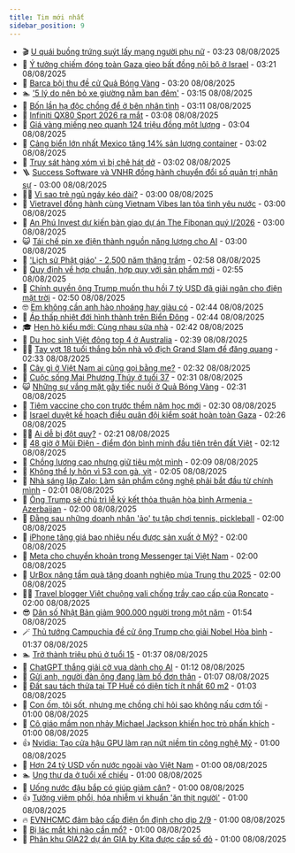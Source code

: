 ```yaml
---
title: Tim mới nhất
sidebar_position: 9
---
```


<!-- vnexpress-tin-moi-nhat:START -->
- 🎬 [U quái buồng trứng suýt lấy mạng người phụ nữ](https://vnexpress.net/u-quai-buong-trung-suyt-lay-mang-nguoi-phu-nu-4924205.html) - 03:23 08/08/2025
- 🐎 [Ý tưởng chiếm đóng toàn Gaza gieo bất đồng nội bộ ở Israel](https://vnexpress.net/y-tuong-chiem-dong-toan-gaza-gieo-bat-dong-noi-bo-o-israel-4924071.html) - 03:21 08/08/2025
- 🦍 [Barca bội thu đề cử Quả Bóng Vàng](https://vnexpress.net/barca-boi-thu-de-cu-qua-bong-vang-4924140.html) - 03:20 08/08/2025
- 🏊 [&#39;5 lý do nên bỏ xe giường nằm ban đêm&#39;](https://vnexpress.net/5-ly-do-nen-bo-xe-giuong-nam-ban-dem-4923744.html) - 03:15 08/08/2025
- 🎊 [Bốn lần hạ độc chồng để ở bên nhân tình](https://vnexpress.net/bon-lan-ha-doc-chong-de-o-ben-nhan-tinh-4924043.html) - 03:11 08/08/2025
- 🎃 [Infiniti QX80 Sport 2026 ra mắt](https://vnexpress.net/infiniti-qx80-sport-2026-ra-mat-4923918.html) - 03:08 08/08/2025
- 🧰 [Giá vàng miếng neo quanh 124 triệu đồng một lượng](https://vnexpress.net/gia-vang-mieng-neo-quanh-124-trieu-dong-mot-luong-4924214.html) - 03:04 08/08/2025
- 🔭 [Cảng biển lớn nhất Mexico tăng 14% sản lượng container](https://vnexpress.net/cang-bien-lon-nhat-mexico-tang-14-san-luong-container-4919802.html) - 03:02 08/08/2025
- 🫶 [Truy sát hàng xóm vì bị chê hát dở](https://vnexpress.net/truy-sat-hang-xom-vi-bi-che-hat-do-4924175.html) - 03:02 08/08/2025
- 🪜 [Success Software và VNHR đồng hành chuyển đổi số quản trị nhân sự](https://vnexpress.net/success-software-va-vnhr-dong-hanh-chuyen-doi-so-quan-tri-nhan-su-4924188.html) - 03:00 08/08/2025
- 👨‍🏫 [Vì sao trẻ ngủ ngáy kéo dài?](https://vnexpress.net/vi-sao-tre-ngu-ngay-keo-dai-4924094.html) - 03:00 08/08/2025
- 🎊 [Vietravel đồng hành cùng Vietnam Vibes lan tỏa tình yêu nước](https://vnexpress.net/vietravel-dong-hanh-cung-vietnam-vibes-lan-toa-tinh-yeu-nuoc-4923996.html) - 03:00 08/08/2025
- 🎊 [An Phú Invest dự kiến bàn giao dự án The Fibonan quý I/2026](https://vnexpress.net/an-phu-invest-du-kien-ban-giao-du-an-the-fibonan-quy-i-2026-4923976.html) - 03:00 08/08/2025
- 😺 [Tái chế pin xe điện thành nguồn năng lượng cho AI](https://vnexpress.net/tai-che-pin-xe-dien-thanh-nguon-nang-luong-cho-ai-4923268.html) - 03:00 08/08/2025
- 🐘 [&#39;Lịch sử Phật giáo&#39; - 2.500 năm thăng trầm](https://vnexpress.net/lich-su-phat-giao-2-500-nam-thang-tram-4923797.html) - 02:58 08/08/2025
- 🌁 [Quy định về hợp chuẩn, hợp quy với sản phẩm mới](https://vnexpress.net/quy-dinh-ve-hop-chuan-hop-quy-voi-san-pham-moi-4924213.html) - 02:55 08/08/2025
- 🐲 [Chính quyền ông Trump muốn thu hồi 7 tỷ USD đã giải ngân cho điện mặt trời](https://vnexpress.net/chinh-quyen-ong-trump-muon-thu-hoi-7-ty-usd-da-giai-ngan-cho-dien-mat-troi-4924204.html) - 02:50 08/08/2025
- 🤓 [Em không cần anh hào nhoáng hay giàu có](https://vnexpress.net/em-khong-can-anh-hao-nhoang-hay-giau-co-4923455.html) - 02:44 08/08/2025
- 💪 [Áp thấp nhiệt đới hình thành trên Biển Đông](https://vnexpress.net/ap-thap-nhiet-doi-hinh-thanh-tren-bien-dong-4924185.html) - 02:44 08/08/2025
- 🎓 [Hẹn hò kiểu mới: Cùng nhau sửa nhà](https://vnexpress.net/hen-ho-kieu-moi-cung-nhau-sua-nha-4923665.html) - 02:42 08/08/2025
- 🫣 [Du học sinh Việt đông top 4 ở Australia](https://vnexpress.net/du-hoc-sinh-viet-dong-top-4-o-australia-4923814.html) - 02:39 08/08/2025
- 🧑‍💻 [Tay vợt 18 tuổi thắng bốn nhà vô địch Grand Slam để đăng quang](https://vnexpress.net/tay-vot-18-tuoi-thang-bon-nha-vo-dich-grand-slam-de-dang-quang-4924208.html) - 02:33 08/08/2025
- 🐲 [Cây gì ở Việt Nam ai cũng gọi bằng mẹ?](https://vnexpress.net/cau-do-tieng-viet-do-chu-day-la-cay-gi-o-nuoc-ta-cay-gi-ai-cung-goi-bang-me-4923340.html) - 02:32 08/08/2025
- 🌝 [Cuộc sống Mai Phương Thúy ở tuổi 37](https://vnexpress.net/cuoc-song-mai-phuong-thuy-o-tuoi-37-4923862.html) - 02:31 08/08/2025
- 😺 [Những sự vắng mặt gây tiếc nuối ở Quả Bóng Vàng](https://vnexpress.net/nhung-su-vang-mat-gay-tiec-nuoi-o-qua-bong-vang-4924163.html) - 02:31 08/08/2025
- 🐎 [Tiêm vaccine cho con trước thềm năm học mới](https://vnexpress.net/tiem-vaccine-cho-con-truoc-them-nam-hoc-moi-4924190.html) - 02:30 08/08/2025
- 🎡 [Israel duyệt kế hoạch điều quân đội kiểm soát hoàn toàn Gaza](https://vnexpress.net/israel-duyet-ke-hoach-dieu-quan-doi-kiem-soat-hoan-toan-gaza-4924134.html) - 02:26 08/08/2025
- 👨‍🏫 [Ai dễ bị đột quỵ?](https://vnexpress.net/ai-de-bi-dot-quy-4923206.html) - 02:21 08/08/2025
- 🦆 [48 giờ ở Mũi Điện - điểm đón bình minh đầu tiên trên đất Việt](https://vnexpress.net/48-gio-o-mui-dien-diem-don-binh-minh-dau-tien-tren-dat-viet-4923321.html) - 02:12 08/08/2025
- 🚦 [Chồng lương cao nhưng giữ tiêu một mình](https://vnexpress.net/chong-khong-dua-tien-chong-luong-cao-gap-doi-nhung-toi-phai-xin-tung-dong-4923428.html) - 02:09 08/08/2025
- 💫 [Không thể ly hôn vì 53 con gà, vịt](https://vnexpress.net/khong-the-ly-hon-vi-53-con-ga-vit-4924021.html) - 02:05 08/08/2025
- 🎉 [Nhà sáng lập Zalo: Làm sản phẩm công nghệ phải bắt đầu từ chính mình](https://vnexpress.net/nha-sang-lap-zalo-lam-san-pham-cong-nghe-phai-bat-dau-tu-chinh-minh-4924176.html) - 02:01 08/08/2025
- 🌋 [Ông Trump sẽ chủ trì lễ ký kết thỏa thuận hòa bình Armenia - Azerbaijan](https://vnexpress.net/ong-trump-se-chu-tri-le-ky-ket-thoa-thuan-hoa-binh-armenia-azerbaijan-4924157.html) - 02:00 08/08/2025
- 🤖 [Đằng sau những doanh nhân &#39;ảo&#39; tụ tập chơi tennis, pickleball](https://vnexpress.net/pickleball-tennis-doanh-nhan-ao-chi-phi-choi-pickleball-4923995.html) - 02:00 08/08/2025
- 🦏 [iPhone tăng giá bao nhiêu nếu được sản xuất ở Mỹ?](https://vnexpress.net/iphone-tang-gia-bao-nhieu-neu-duoc-san-xuat-o-my-4898085.html) - 02:00 08/08/2025
- 🦩 [Meta cho chuyển khoản trong Messenger tại Việt Nam](https://vnexpress.net/meta-cho-chuyen-khoan-trong-messenger-tai-viet-nam-4924104.html) - 02:00 08/08/2025
- 👺 [UrBox nâng tầm quà tặng doanh nghiệp mùa Trung thu 2025](https://vnexpress.net/urbox-nang-tam-qua-tang-doanh-nghiep-mua-trung-thu-2025-4923715.html) - 02:00 08/08/2025
- 🧑‍🏫 [Travel blogger Việt chuộng vali chống trầy cao cấp của Roncato](https://vnexpress.net/travel-blogger-viet-chuong-vali-chong-tray-cao-cap-cua-roncato-4923460.html) - 02:00 08/08/2025
- 😎 [Dân số Nhật Bản giảm 900.000 người trong một năm](https://vnexpress.net/dan-so-nhat-ban-giam-900-000-nguoi-trong-mot-nam-4924116.html) - 01:54 08/08/2025
- 🪄 [Thủ tướng Campuchia đề cử ông Trump cho giải Nobel Hòa bình](https://vnexpress.net/thu-tuong-campuchia-de-cu-ong-trump-cho-giai-nobel-hoa-binh-4924173.html) - 01:37 08/08/2025
- 🏊 [Trở thành triệu phú ở tuổi 15](https://vnexpress.net/tro-thanh-trieu-phu-o-tuoi-15-4924119.html) - 01:37 08/08/2025
- 💃 [ChatGPT thắng giải cờ vua dành cho AI](https://vnexpress.net/chatgpt-thang-giai-co-vua-danh-cho-ai-4924137.html) - 01:12 08/08/2025
- 🦆 [Gửi anh, người đàn ông đang làm bố đơn thân](https://vnexpress.net/gui-anh-nguoi-dan-ong-dang-lam-bo-don-than-4923846.html) - 01:07 08/08/2025
- 🎊 [Đất sau tách thửa tại TP Huế có diện tích ít nhất 60 m2](https://vnexpress.net/dat-sau-tach-thua-tai-tp-hue-co-dien-tich-it-nhat-60-m2-4924108.html) - 01:03 08/08/2025
- 👺 [Con ốm, tôi sốt, nhưng mẹ chồng chỉ hỏi sao không nấu cơm tối](https://vnexpress.net/chong-vo-tam-toi-om-met-nhung-chang-ai-hoi-han-cau-nao-4924131.html) - 01:00 08/08/2025
- 🎡 [Cô giáo mầm non nhảy Michael Jackson khiến học trò phấn khích](https://vnexpress.net/thu-gian-video-hai-co-giao-mam-non-nhay-michael-jackson-khien-hoc-tro-phan-khich-4923972.html) - 01:00 08/08/2025
- 👍 [Nvidia: Tạo cửa hậu GPU làm rạn nứt niềm tin công nghệ Mỹ](https://vnexpress.net/nvidia-tao-cua-hau-gpu-lam-ran-nut-niem-tin-cong-nghe-my-4924114.html) - 01:00 08/08/2025
- 🐎 [Hơn 24 tỷ USD vốn nước ngoài vào Việt Nam](https://vnexpress.net/hon-24-ty-usd-von-nuoc-ngoai-vao-viet-nam-4924107.html) - 01:00 08/08/2025
- 🏊 [Ung thư da ở tuổi xế chiều](https://vnexpress.net/ung-thu-da-o-tuoi-xe-chieu-4924097.html) - 01:00 08/08/2025
- 🦩 [Uống nước đậu bắp có giúp giảm cân?](https://vnexpress.net/uong-nuoc-dau-bap-co-giup-giam-can-4924092.html) - 01:00 08/08/2025
- 👍 [Tưởng viêm phổi, hóa nhiễm vi khuẩn &#39;ăn thịt người&#39;](https://vnexpress.net/tuong-viem-phoi-hoa-nhiem-vi-khuan-an-thit-nguoi-4924090.html) - 01:00 08/08/2025
- 🔥 [EVNHCMC đảm bảo cấp điện ổn định cho dịp 2/9](https://vnexpress.net/evnhcmc-dam-bao-cap-dien-on-dinh-cho-dip-2-9-4924050.html) - 01:00 08/08/2025
- 💄 [Bị lác mắt khi nào cần mổ?](https://vnexpress.net/bi-lac-mat-khi-nao-can-mo-4924024.html) - 01:00 08/08/2025
- 🤡 [Phân khu GIA22 dự án GIA by Kita được cấp sổ đỏ](https://vnexpress.net/phan-khu-gia22-du-an-gia-by-kita-duoc-cap-so-do-4924018.html) - 01:00 08/08/2025<!-- vnexpress-tin-moi-nhat:END -->

